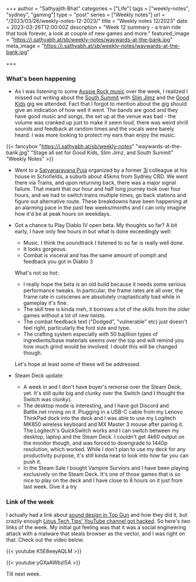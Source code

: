 +++
author = "Sathyajith Bhat"
categories = ["Life"]
tags = ["weekly-notes", "sydney", "gaming"]
type = "post"
series = ["Weekly notes"]
url = "/2023/03/26/weekly-notes-12-2023/"
title = "Weekly notes 12/2023"
date = 2023-03-26T12:00:00Z
description = "Week 12 summary - a train ride that took forever, a look at couple of new games and more."
featured_image = "https://i.sathyabh.at/sb/weekly-notes/waywards-at-the-bank.jpg"
meta_image = "https://i.sathyabh.at/sb/weekly-notes/waywards-at-the-bank.jpg"

+++

### What's been happening

* As I was listening to some [Aussie Rock music](https://music.apple.com/au/playlist/aussie-rock-essentials/pl.3bd0830f625440d4b24d7230e332da45) over the week, I realized I missed out writing about the [South Summit](https://open.spotify.com/artist/2IDo02QClcpfG2c1w3d3Q1?si=HNIhHWY4TL2u0lKDktd1yA) with [Slim Jimz](https://open.spotify.com/artist/44fqCERFJr8LGSSDLTiaat?si=9VHeEhabR2GiKF2CWyW_RQ) and the [Good Kids](https://open.spotify.com/artist/3f6jdkYDK91W89EdGFwQzy?si=5JT2xa0oSt2vEmpLXcui0Q) gig we attended. Fact that I forgot to mention about the gig should give an indication of how well it went. The bands are good and they have good music and songs, the set up at the venue was bad - the volume was cranked up just to make it seem loud, there was weird shrill sounds and feedback at random times and the vocals were barely heard. I was more looking to protect my ears than enjoy the music.

{{< fancybox "https://i.sathyabh.at/sb/weekly-notes" "waywards-at-the-bank.jpg" "Stage all set for Good Kids, Slim Jimz, and South Summit" "Weekly Notes" >}}

* Went to a [Satyanarayana Puja](https://en.wikipedia.org/wiki/Satyanarayan_Puja) organized by a former [3i](/tags/3i/) colleague at his house in Schofields, a suburb about 45kms from Sydney CBD. We went there via Trains, and upon returning back, there was a major signal failure. That meant that our hour and half long journey took over four hours, and we had to switch trains multiple times, go back stations and figure out alternative route. These breakdowns have been happening at an alarming pace in the past few weeks/months and I can only imagine how it'd be at peak hours on weekdays.
* Got a chance tu Play Diablo IV open beta. My thoughts so far? A bit early, I have only few hours in but what is done exceedingly well:
    * Music. I think the soundtrack I listened to so far is really well done.
    * It looks gorgeous.
    * Combat is visceral and has the same amount of oomph and feedback you got in Diablo 3
  
  What's not so hot:

    * I really hope the beta is an old build because it needs some serious performance tweaks. In particular, the frame rates are all over, the frame rate in cutscenes are absolutely craptastically bad while in gameplay it's fine.
    * The skill tree is kinda meh, it borrows a lot of the skills from the older games without a lot of new twists.
    * The combat feedback text ("Dodged", "vulnerable" etc) just doesn't feel right, particularly the font size and type.
    * The crafting system especially with 50 bajillion types of ingredients/base materials seems over the top and will remind you how much grind would be involved. I doubt this will be changed though.
 
  Let's hope at least some of these will be addressed.

* Steam Deck update: 
    * A week in and I don't have buyer's remorse over the Steam Deck, yet. It's still quite big and clunky over the Switch (and I thought the Switch was clunky).
    * The desktop mode is interesting, and I have got Discord and Battle.net rnning on it. Plugging in a USB-C cable from my Lenovo ThinkPad dock into the deck and I was able to use my Logitech MK850 wireless keyboard and MX Master 3 mouse after pairing it. The Logitech's QuickSwitch works and I can switch between my desktop, laptop and the Steam Deck. I couldn't get 4k60 output on the monitor though, and was forced to downgrade to 1440p resolution, which worked. While I don't plan to use my deck for any productivity purpose, it's still kinda neat to look into how far you can push it.
    * In the Steam Sale I bought Vampire Surviors and I have been playing exclusively on the Steam Deck. It's one of those games that is so nice to play on the deck and I have close to 8 hours on it just from last week. Give it a try


### Link of the week

I actually had a link about [sound design in Top Gun](https://www.youtube.com/watch?v=K5E8eeyAQLM) and how they did it, but crazily enough [Linus Tech Tips' YouTube channel got hacked](https://www.youtube.com/watch?v=yGXaAWbzl5A). So here's *two* links of the week. My initial gut feeling was that it was a social engineering attack with a malware that steals browser as the vector, and I was right on that. Check out the video below. 

{{< youtube K5E8eeyAQLM >}}

{{< youtube yGXaAWbzl5A >}}

Till next week.